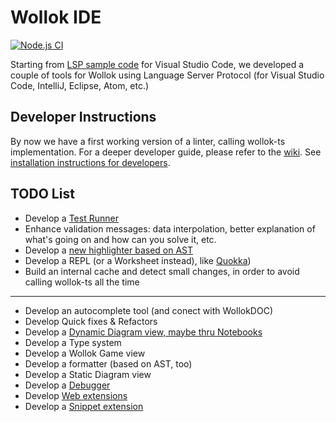 # Wollok IDE

[![Node.js CI](https://github.com/uqbar-project/wollok-lsp-ide/actions/workflows/node.js.yml/badge.svg)](https://github.com/uqbar-project/wollok-lsp-ide/actions/workflows/node.js.yml)

Starting from [LSP sample code](https://code.visualstudio.com/api/language-extensions/language-server-extension-guide) for Visual Studio Code, we developed a couple of tools for Wollok using Language Server Protocol (for Visual Studio Code, IntelliJ, Eclipse, Atom, etc.)


## Developer Instructions

By now we have a first working version of a linter, calling wollok-ts implementation. For a deeper developer guide, please refer to the [wiki](https://github.com/uqbar-project/wollok-lsp-ide/wiki). See [installation instructions for developers](https://github.com/uqbar-project/wollok-lsp-ide/wiki/Development-Environment).

## TODO List

- Develop a [Test Runner](https://code.visualstudio.com/api/extension-guides/testing)
- Enhance validation messages: data interpolation, better explanation of what's going on and how can you solve it, etc.
- Develop a [new highlighter based on AST](https://code.visualstudio.com/api/language-extensions/semantic-highlight-guide)
- Develop a REPL (or a Worksheet instead), like [Quokka](https://quokkajs.com/))
- Build an internal cache and detect small changes, in order to avoid calling wollok-ts all the time
-----
- Develop an autocomplete tool (and conect with WollokDOC)
- Develop Quick fixes & Refactors
- Develop a [Dynamic Diagram view, maybe thru Notebooks](https://code.visualstudio.com/api/extension-guides/notebook)
- Develop a Type system
- Develop a Wollok Game view
- Develop a formatter (based on AST, too)
- Develop a Static Diagram view
- Develop a [Debugger](https://code.visualstudio.com/api/extension-guides/debugger-extension)
- Develop [Web extensions](https://code.visualstudio.com/api/extension-guides/web-extensions)
- Develop a [Snippet extension](https://code.visualstudio.com/api/language-extensions/snippet-guide)
